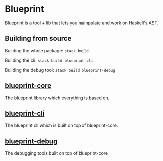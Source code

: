 # Blueprint 

Blueprint is a tool + lib that lets you mainpulate and work on Haskell's AST.

## Building from source 
Building the whole package: `stack build`

Building the cli: `stack build blueprint-cli`

Building the debug tool: `stack build blueprint-debug`


## [blueprint-core](./blueprint-core/README.md)
The blueprint library which everything is based on.

## [blueprint-cli](./blueprint-cli/README.md)
The blueprint cli which is built on top of blueprint-core.

## [blueprint-debug](./blueprint-debug/README.md)
The debugging tools built on top of blueprint-core

